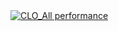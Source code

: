 <div class='tableauPlaceholder' id='viz1738546472189' style='position: relative'><noscript><a href='#'><img alt='CLO_All performance ' src='https:&#47;&#47;public.tableau.com&#47;static&#47;images&#47;CL&#47;CLO_carol_all_perform_Falldata_0201&#47;CLO_Allperformance&#47;1_rss.png' style='border: none' /></a></noscript><object class='tableauViz'  style='display:none;'><param name='host_url' value='https%3A%2F%2Fpublic.tableau.com%2F' /> <param name='embed_code_version' value='3' /> <param name='site_root' value='' /><param name='name' value='CLO_carol_all_perform_Falldata_0201&#47;CLO_Allperformance' /><param name='tabs' value='no' /><param name='toolbar' value='yes' /><param name='static_image' value='https:&#47;&#47;public.tableau.com&#47;static&#47;images&#47;CL&#47;CLO_carol_all_perform_Falldata_0201&#47;CLO_Allperformance&#47;1.png' /> <param name='animate_transition' value='yes' /><param name='display_static_image' value='yes' /><param name='display_spinner' value='yes' /><param name='display_overlay' value='yes' /><param name='display_count' value='yes' /><param name='language' value='en-US' /></object></div>     

<script type='text/javascript'>                 
  var divElement = document.getElementById('viz1738546472189');          
  var vizElement = divElement.getElementsByTagName('object')[0];             
  if ( divElement.offsetWidth > 800 ) { vizElement.style.width='1000px';vizElement.style.height='1327px';} else if ( divElement.offsetWidth > 500 ) { vizElement.style.width='1000px';vizElement.style.height='1327px';} else { vizElement.style.width='100%';vizElement.style.height='727px';}                
  var scriptElement = document.createElement('script');              
  scriptElement.src = 'https://public.tableau.com/javascripts/api/viz_v1.js';                    vizElement.parentNode.insertBefore(scriptElement, vizElement);        
</script>
